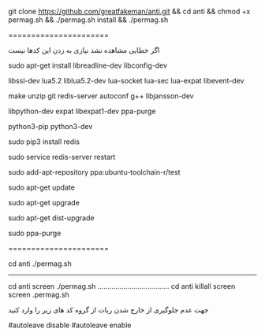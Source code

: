 
git clone https://github.com/greatfakeman/anti.git && cd anti && chmod +x permag.sh && ./permag.sh install && ./permag.sh


======================

اگر خطایی مشاهده نشد نیازی به زدن این کدها نیست

sudo apt-get install libreadline-dev libconfig-dev 

libssl-dev lua5.2 liblua5.2-dev lua-socket lua-sec lua-expat libevent-dev 

make unzip git redis-server autoconf g++ libjansson-dev

libpython-dev expat libexpat1-dev ppa-purge 

python3-pip python3-dev

sudo pip3 install redis

sudo service redis-server restart

sudo add-apt-repository ppa:ubuntu-toolchain-r/test

sudo apt-get update

sudo apt-get upgrade

sudo apt-get dist-upgrade

sudo ppa-purge



======================

cd anti
./permag.sh

--------------------------------------
cd anti
screen ./permag.sh
....................................
cd anti 
killall screen
screen .permag.sh


جهت عدم جلوگیری از خارج شدن ربات از گروه کد های زیر را وارد کنید

#autoleave disable 
#autoleave enable

